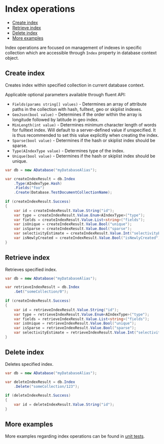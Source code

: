 # Index operations

- [Create index](#create-index)
- [Retrieve index](#retrieve-index)
- [Delete index](#delete-index)
- [More examples](#more-examples)

Index operations are focused on management of indexes in specific collection which are accessible through `Index` property in database context object.

## Create index

Creates index within specified collection in current database context.

Applicable optional parameters available through fluent API:

- `Fields(params string[] values)` - Determines an array of attribute paths in the collection with hash, fulltext, geo or skiplist indexes.
- `GeoJson(bool value)` - Determines if the order within the array is longitude followed by latitude in geo index.
- `MinLength(int value)` - Determines minimum character length of words for fulltext index. Will default to a server-defined value if unspecified. It is thus recommended to set this value explicitly when creating the index.
- `Sparse(bool value)` - Determines if the hash or skiplist index should be sparse.
- `Type(AIndexType value)` - Determines type of the index.
- `Unique(bool value)` - Determines if the hash or skiplist index should be unique.

```csharp
var db = new ADatabase("myDatabaseAlias");

var createIndexResult = db.Index
    .Type(AIndexType.Hash)
    .Fields("foo")
    .Create(Database.TestDocumentCollectionName);
    
if (createIndexResult.Success)
{
    var id = createIndexResult.Value.String("id");
    var type = createIndexResult.Value.Enum<AIndexType>("type");
    var fields = createIndexResult.Value.List<string>("fields");
    var isUnique = createIndexResult.Value.Bool("unique");
    var isSparse = createIndexResult.Value.Bool("sparse");
    var selectivityEstimate = createIndexResult.Value.Int("selectivityEstimate");
    var isNewlyCreated = createIndexResult.Value.Bool("isNewlyCreated");
}
```

## Retrieve index

Retrieves specified index.

```csharp
var db = new ADatabase("myDatabaseAlias");

var retrieveIndexResult = db.Index
    .Get("someCollection/0");
    
if (createIndexResult.Success)
{
    var id = retrieveIndexResult.Value.String("id");
    var type = retrieveIndexResult.Value.Enum<AIndexType>("type");
    var fields = retrieveIndexResult.Value.List<string>("fields");
    var isUnique = retrieveIndexResult.Value.Bool("unique");
    var isSparse = retrieveIndexResult.Value.Bool("sparse");
    var selectivityEstimate = retrieveIndexResult.Value.Int("selectivityEstimate");
}
```

## Delete index

Deletes specified index.

```csharp
var db = new ADatabase("myDatabaseAlias");

var deleteIndexResult = db.Index
    .Delete("someCollection/123");
    
if (deleteIndexResult.Success)
{
    var id = deleteIndexResult.Value.String("id");
}
```

## More examples

More examples regarding index operations can be found in [unit tests](../src/Arango/Arango.Tests/IndexOperations/IndexOperationsTests.cs).
